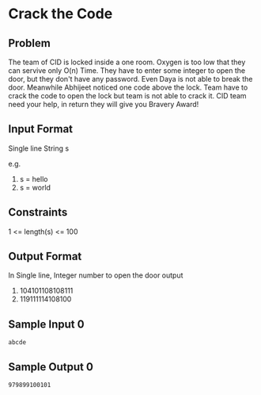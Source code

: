 # Crack the Code

## Problem
The team of CID is locked inside a one room. Oxygen is too low that they can servive only O(n) Time. They have to enter some integer to open the door, but they don't have any password. Even Daya is not able to break the door. Meanwhile Abhijeet noticed one code above the lock. Team have to crack the code to open the lock but team is not able to crack it. CID team need your help, in return they will give you Bravery Award!

## Input Format
Single line String s

e.g.

1. s = hello
2. s = world

## Constraints
1 <= length(s) <= 100

## Output Format
In Single line, Integer number to open the door output

1. 104101108108111
2. 119111114108100

## Sample Input 0
```
abcde
```

## Sample Output 0
```
979899100101
```